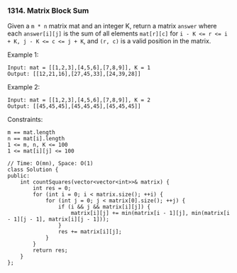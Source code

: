 ### 1314. Matrix Block Sum

Given a ```m * n``` matrix mat and an integer K, return a matrix ```answer``` where each ```answer[i][j]``` is the sum of all elements ```mat[r][c]``` for ```i - K <= r <= i + K, j - K <= c <= j + K```, and ```(r, c)``` is a valid position in the matrix.
 

Example 1:

```
Input: mat = [[1,2,3],[4,5,6],[7,8,9]], K = 1
Output: [[12,21,16],[27,45,33],[24,39,28]]
```
Example 2:

```
Input: mat = [[1,2,3],[4,5,6],[7,8,9]], K = 2
Output: [[45,45,45],[45,45,45],[45,45,45]]
```

Constraints:

```
m == mat.length
n == mat[i].length
1 <= m, n, K <= 100
1 <= mat[i][j] <= 100
```
```
// Time: O(mn), Space: O(1)
class Solution {
public:
    int countSquares(vector<vector<int>>& matrix) {
        int res = 0;
        for (int i = 0; i < matrix.size(); ++i) {
            for (int j = 0; j < matrix[0].size(); ++j) {
                if (i && j && matrix[i][j]) {
                    matrix[i][j] += min(matrix[i - 1][j], min(matrix[i - 1][j - 1], matrix[i][j - 1]));
                }
                res += matrix[i][j];
            }
        }
        return res;
    }
};
```